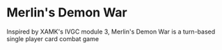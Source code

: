 # Merlin's Demon War
 Inspired by XAMK's IVGC module 3, Merlin's Demon War is a turn-based single player card combat game
